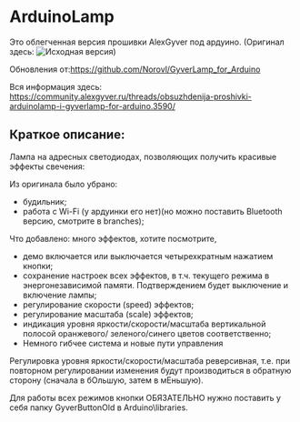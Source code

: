 ﻿# ArduinoLamp 

Это облегченная версия прошивки AlexGyver под ардуино.
(Оригинал здесь: ![Исходная версия](https://github.com/AlexGyver/GyverLamp/))

Обновления от:https://github.com/Norovl/GyverLamp_for_Arduino

Вся информация здесь: https://community.alexgyver.ru/threads/obsuzhdenija-proshivki-arduinolamp-i-gyverlamp-for-arduino.3590/

## Краткое описание:

Лампа на адресных светодиодах, позволяющих получить красивые эффекты свечения:

Из оригинала было убрано:
- 	будильник;
- 	работа с Wi-Fi (у ардуинки его нет)(но можно поставить Bluetooth версию, смотрите в branches);

Что добавлено: много эффектов, хотите посмотрите,
-	демо включается или выключается четырехкратным нажатием кнопки;      
- 	сохранение настроек всех эффектов, в т.ч. текущего режима в энергонезависимой
	памяти.	Подтверждением будет выключение и включение лампы;
- 	регулирование скорости (speed) эффектов;
- 	регулирование масштаба (scale) эффектов;
- 	индикация уровня яркости/скорости/масштаба вертикальной полосой	оранжевого/
	зеленого/синего цветов соответственно;
-	Немного гибчее система и новые пути управления	

Регулировка уровня яркости/скорости/масштаба реверсивная, т.е. при повторном
регулировании изменения будут производиться в обратную сторону (сначала в бОльшую,
затем в мЕньшую).

Для работы всех режимов кнопки ОБЯЗАТЕЛЬНО нужно поставить у себя папку GyverButtonOld
в Arduino\libraries.
